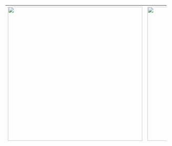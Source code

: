 | <a href="https://github.com/anuraghazra/github-readme-stats"><img align="center" width=420px src="https://github-readme-stats.vercel.app/api?username=yukkodesu&theme=buefy&hide_border=true" /> </a> |<a href="https://github.com/anuraghazra/github-readme-stats"><img align="center" width=420px src="https://github-readme-stats.vercel.app/api/wakatime?username=@yukkodesu&theme=buefy&hide_border=true&layout=compact" /> </a>|
| ---------------------------------------------------------------------------------------------------------------------------------------------------------------------------- | ---------------------------------------------------------------------------------------------------------------------------------------------------------------------------- |
